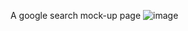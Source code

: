 A google search  mock-up page 
![image](https://user-images.githubusercontent.com/90426909/173826569-dd180c44-a73b-470e-a457-8c5c4e5db58b.png)
